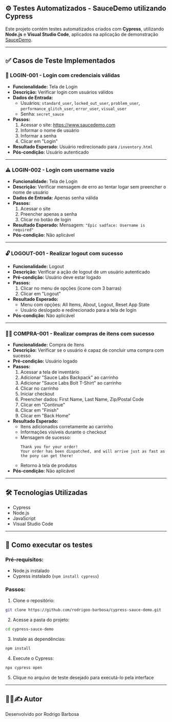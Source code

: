 
## ⚙️ Testes Automatizados - SauceDemo utilizando Cypress

Este projeto contém testes automatizados criados com **Cypress**, utilizando **Node.js** e **Visual Studio Code**, aplicados na aplicação de demonstração [SauceDemo](https://www.saucedemo.com/).

---

## ✅ Casos de Teste Implementados

### 🔐 LOGIN-001 - Login com credenciais válidas
- **Funcionalidade:** Tela de Login
- **Descrição:** Verificar login com usuários válidos
- **Dados de Entrada:**
  - Usuários: `standard_user`, `locked_out_user`, `problem_user`, `performance_glitch_user`, `error_user`, `visual_user`
  - Senha: `secret_sauce`
- **Passos:**
  1. Acessar o site: https://www.saucedemo.com
  2. Informar o nome de usuário
  3. Informar a senha
  4. Clicar em "Login"
- **Resultado Esperado:** Usuário redirecionado para `/inventory.html`
- **Pós-condição:** Usuário autenticado

---

### ⚠️ LOGIN-002 - Login com username vazio
- **Funcionalidade:** Tela de Login
- **Descrição:** Verificar mensagem de erro ao tentar logar sem preencher o nome de usuário
- **Dados de Entrada:** Apenas senha válida
- **Passos:**
  1. Acessar o site
  2. Preencher apenas a senha
  3. Clicar no botão de login
- **Resultado Esperado:** Mensagem: `"Epic sadface: Username is required"`
- **Pós-condição:** Não aplicável

---

### 🔓 LOGOUT-001 - Realizar logout com sucesso
- **Funcionalidade:** Logout
- **Descrição:** Verificar a ação de logout de um usuário autenticado
- **Pré-condição:** Usuário deve estar logado
- **Passos:**
  1. Clicar no menu de opções (ícone com 3 barras)
  2. Clicar em "Logout"
- **Resultado Esperado:**
  - Menu com opções: All Items, About, Logout, Reset App State
  - Usuário deslogado e redirecionado para a tela de login
- **Pós-condição:** Não aplicável

---

### 🛒✅ COMPRA-001 - Realizar compras de itens com sucesso
- **Funcionalidade:** Compra de Itens
- **Descrição:** Verificar se o usuário é capaz de concluir uma compra com sucesso
- **Pré-condição:** Usuário logado
- **Passos:**
  1. Acessar a tela de inventário
  2. Adicionar "Sauce Labs Backpack" ao carrinho
  3. Adicionar "Sauce Labs Bolt T-Shirt" ao carrinho
  4. Clicar no carrinho
  5. Iniciar checkout
  6. Preencher dados: First Name, Last Name, Zip/Postal Code
  7. Clicar em "Continue"
  8. Clicar em "Finish"
  9. Clicar em "Back Home"
- **Resultado Esperado:**
  - Itens adicionados corretamente ao carrinho
  - Informações visíveis durante o checkout
  - Mensagem de sucesso:
    ```
    Thank you for your order!
    Your order has been dispatched, and will arrive just as fast as the pony can get there!
    ```
  - Retorno à tela de produtos
- **Pós-condição:** Não aplicável

---

## 🛠️ Tecnologias Utilizadas

- Cypress
- Node.js
- JavaScript
- Visual Studio Code

---

## 🚀 Como executar os testes

### Pré-requisitos:
- Node.js instalado
- Cypress instalado (`npm install cypress`)

### Passos:
1. Clone o repositório:
```bash
git clone https://github.com/rodrigoo-barbosa/cypress-sauce-demo.git
```
2. Acesse a pasta do projeto:
```bash
cd cypress-sauce-demo
```
3. Instale as dependências:
```bash
npm install
```
4. Execute o Cypress:
```bash
npx cypress open
```
5. Clique no arquivo de teste desejado para executá-lo pela interface

---

## 👨‍💻✍️ Autor

Desenvolvido por Rodrigo Barbosa
